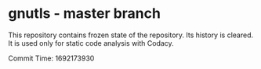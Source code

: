 # gnutls - master branch

This repository contains frozen state of the repository.
Its history is cleared. It is used only for static code
analysis with Codacy.

Commit Time: 1692173930